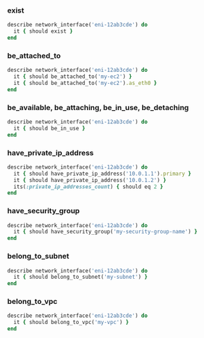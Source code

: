 ### exist

```ruby
describe network_interface('eni-12ab3cde') do
  it { should exist }
end
```

### be_attached_to

```ruby
describe network_interface('eni-12ab3cde') do
  it { should be_attached_to('my-ec2') }
  it { should be_attached_to('my-ec2').as_eth0 }
end
```

### be_available, be_attaching, be_in_use, be_detaching

```ruby
describe network_interface('eni-12ab3cde') do
  it { should be_in_use }
end
```

### have_private_ip_address

```ruby
describe network_interface('eni-12ab3cde') do
  it { should have_private_ip_address('10.0.1.1').primary }
  it { should have_private_ip_address('10.0.1.2') }
  its(:private_ip_addresses_count) { should eq 2 }
end
```

### have_security_group

```ruby
describe network_interface('eni-12ab3cde') do
  it { should have_security_group('my-security-group-name') }
end
```

### belong_to_subnet

```ruby
describe network_interface('eni-12ab3cde') do
  it { should belong_to_subnet('my-subnet') }
end
```

### belong_to_vpc

```ruby
describe network_interface('eni-12ab3cde') do
  it { should belong_to_vpc('my-vpc') }
end
```
